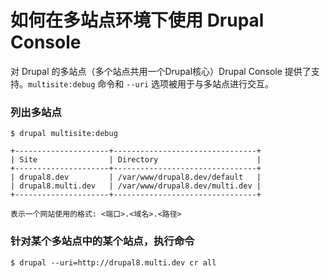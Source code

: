 # 如何在多站点环境下使用 Drupal Console

对 Drupal 的多站点（多个站点共用一个Drupal核心）Drupal Console 提供了支持。`multisite:debug` 命令和 `--uri` 选项被用于与多站点进行交互。

 
### 列出多站点
```
$ drupal multisite:debug

+---------------------+--------------------------------+
| Site                | Directory                      |
+---------------------+--------------------------------+
| drupal8.dev         | /var/www/drupal8.dev/default   |
| drupal8.multi.dev   | /var/www/drupal8.dev/multi.dev |
+---------------------+--------------------------------+

表示一个网站使用的格式: <端口>.<域名>.<路径>
```

### 针对某个多站点中的某个站点，执行命令
```
$ drupal --uri=http://drupal8.multi.dev cr all
```
